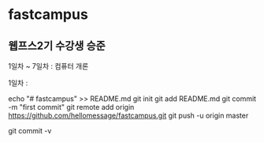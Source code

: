 # fastcampus

## 웹프스2기 수강생 승준
1일차 ~ 7일차 : 컴퓨터 개론

1일차 : 

echo "# fastcampus" >> README.md
git init
git add README.md
git commit -m "first commit"
git remote add origin https://github.com/hellomessage/fastcampus.git
git push -u origin master

git commit -v

